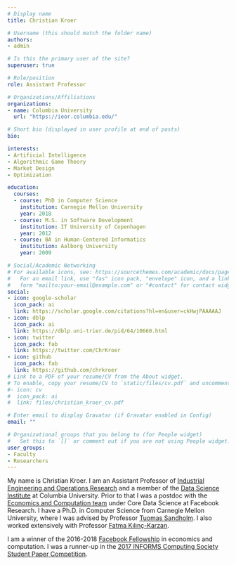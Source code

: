 ```yaml
---
# Display name
title: Christian Kroer

# Username (this should match the folder name)
authors:
- admin

# Is this the primary user of the site?
superuser: true

# Role/position
role: Assistant Professor

# Organizations/Affiliations
organizations:
- name: Columbia University
  url: "https://ieor.columbia.edu/"

# Short bio (displayed in user profile at end of posts)
bio: 

interests:
- Artificial Intelligence
- Algorithmic Game Theory
- Market Design
- Optimization

education:
  courses:
  - course: PhD in Computer Science
    institution: Carnegie Mellon University
    year: 2018
  - course: M.S. in Software Development
    institution: IT University of Copenhagen
    year: 2012
  - course: BA in Human-Centered Informatics
    institution: Aalborg University
    year: 2009

# Social/Academic Networking
# For available icons, see: https://sourcethemes.com/academic/docs/page-builder/#icons
#   For an email link, use "fas" icon pack, "envelope" icon, and a link in the
#   form "mailto:your-email@example.com" or "#contact" for contact widget.
social:
- icon: google-scholar
  icon_pack: ai
  link: https://scholar.google.com/citations?hl=en&user=ckHwjPAAAAAJ
- icon: dblp
  icon_pack: ai
  link: https://dblp.uni-trier.de/pid/64/10660.html
- icon: twitter
  icon_pack: fab
  link: https://twitter.com/ChrKroer
- icon: github
  icon_pack: fab
  link: https://github.com/chrkroer
# Link to a PDF of your resume/CV from the About widget.
# To enable, copy your resume/CV to `static/files/cv.pdf` and uncomment the lines below.  
#- icon: cv
#  icon_pack: ai
#  link: files/christian_kroer_cv.pdf

# Enter email to display Gravatar (if Gravatar enabled in Config)
email: ""

# Organizational groups that you belong to (for People widget)
#   Set this to `[]` or comment out if you are not using People widget.
user_groups:
- Faculty
- Researchers
---
```

My name is Christian Kroer. I am an Assistant Professor of [Industrial Engineering and Operations Research](https://ieor.columbia.edu/) and a member of the [Data Science Institute](https://datascience.columbia.edu) at Columbia University. Prior to that I was a postdoc with the [Economics and Computation team](https://research.fb.com/category/economics-and-computation/) under Core Data Science at Facebook Research. I have a Ph.D. in Computer Science from Carnegie Mellon University, where I was advised by Professor [Tuomas Sandholm](http://www.cs.cmu.edu/~sandholm/). I also worked extensively with Professor [Fatma Kılınç-Karzan](https://www.andrew.cmu.edu/user/fkilinc/).

I am a winner of the 2016-2018 [Facebook Fellowship](https://research.facebook.com/blog/announcing-the-2016-2017-cohort-of-facebook-fellows/) in economics and computation. I was a runner-up in the [2017 INFORMS Computing Society Student Paper Competition](https://www.informs.org/Recognizing-Excellence/Award-Recipients/Christian-Kroer).
